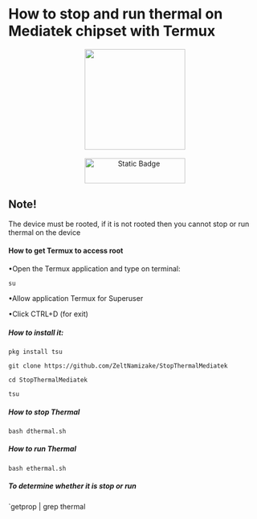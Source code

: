 # How to stop and run thermal on Mediatek chipset with Termux
<div align="center">
  <img src="https://telegra.ph/file/48fa03b640a63e3012ef4.png" width="200" height="200">
  <br>
  <br>
<img alt="Static Badge" src="https://img.shields.io/badge/MAGISK-%2300AF9C?style=for-the-badge&logo=Magisk&labelColor=black" width="200" height="50">
</div>

## Note!
The device must be rooted, if it is not rooted then you cannot stop or run thermal on the device

#### How to get Termux to access root
•Open the Termux application and type on terminal:

`su`

•Allow application Termux for Superuser

•Click CTRL+D (for exit)

##### How to install it:
`pkg install tsu`

`git clone https://github.com/ZeltNamizake/StopThermalMediatek`

`cd StopThermalMediatek`

`tsu`

##### How to stop Thermal
`bash dthermal.sh`

##### How to run Thermal
`bash ethermal.sh`

##### To determine whether it is stop or run
`getprop | grep thermal
